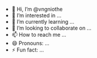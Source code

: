 - 👋 Hi, I’m @vngniothe
- 👀 I’m interested in ...
- 🌱 I’m currently learning ...
- 💞️ I’m looking to collaborate on ...
- 📫 How to reach me ...
- 😄 Pronouns: ...
- ⚡ Fun fact: ...

<!---
vngniothe/vngniothe is a ✨ special ✨ repository because its `README.md` (this file) appears on your GitHub profile.
You can click the Preview link to take a look at your changes.
--->
